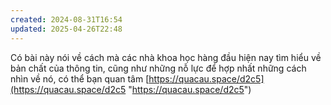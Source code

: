 ```yaml
---
created: 2024-08-31T16:54
updated: 2025-04-26T22:48
---
```

Có bài này nói về cách mà các nhà khoa học hàng đầu hiện nay tìm hiểu về bản chất của thông tin, cũng như những nỗ lực để hợp nhất những cách nhìn về nó, có thể bạn quan tâm [https://quacau.space/d2c5](https://quacau.space/d2c5 "https://quacau.space/d2c5")
